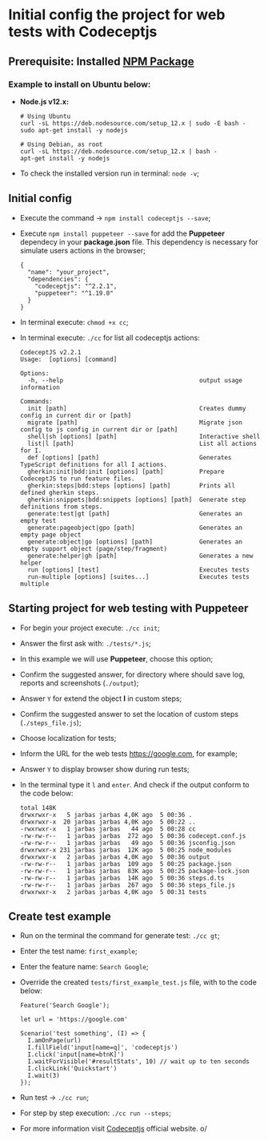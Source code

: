 # Initial config the project for web tests with Codeceptjs

## Prerequisite: Installed [NPM Package](https://nodejs.org/en/download/package-manager/)

### Example to install on Ubuntu below:

- **Node.js v12.x:**
  ```
  # Using Ubuntu
  curl -sL https://deb.nodesource.com/setup_12.x | sudo -E bash -
  sudo apt-get install -y nodejs

  # Using Debian, as root
  curl -sL https://deb.nodesource.com/setup_12.x | bash -
  apt-get install -y nodejs
  ```
- To check the installed version run in terminal: `node -v`;

## Initial config

- Execute the command -> `npm install codeceptjs --save`;

- Execute `npm install puppeteer --save` for add the **Puppeteer** dependecy in your **package.json** file. This dependency is necessary for simulate users actions in the browser;
  ```
  {
    "name": "your_project",
    "dependencies": {
      "codeceptjs": "^2.2.1",
      "puppeteer": "^1.19.0"
    }
  }
  ```

- In terminal execute: `chmod +x cc`;

- In terminal execute: `./cc` for list all codeceptjs actions:
  ```
  CodeceptJS v2.2.1
  Usage:  [options] [command]

  Options:
    -h, --help                                      output usage information

  Commands:
    init [path]                                     Creates dummy config in current dir or [path]
    migrate [path]                                  Migrate json config to js config in current dir or [path]
    shell|sh [options] [path]                       Interactive shell
    list|l [path]                                   List all actions for I.
    def [options] [path]                            Generates TypeScript definitions for all I actions.
    gherkin:init|bdd:init [options] [path]          Prepare CodeceptJS to run feature files.
    gherkin:steps|bdd:steps [options] [path]        Prints all defined gherkin steps.
    gherkin:snippets|bdd:snippets [options] [path]  Generate step definitions from steps.
    generate:test|gt [path]                         Generates an empty test
    generate:pageobject|gpo [path]                  Generates an empty page object
    generate:object|go [options] [path]             Generates an empty support object (page/step/fragment)
    generate:helper|gh [path]                       Generates a new helper
    run [options] [test]                            Executes tests
    run-multiple [options] [suites...]              Executes tests multiple
  ```
## Starting project for web testing with Puppeteer

- For begin your project execute: `./cc init`;

- Answer the first ask with: `./tests/*.js`;

- In this example we will use **Puppeteer**, choose this option;

- Confirm the suggested answer, for directory where should save log, reports and screenshots (`./output`);

- Answer `Y` for extend the object **I** in custom steps;

- Confirm the suggested answer to set the location of custom steps (`./steps_file.js`);

- Choose localization for tests;

- Inform the URL for the web tests https://google.com, for example;

- Answer `Y` to display browser show during run tests;

- In the terminal type it `l` and `enter`. And check if the output conform to the code below:
  ```
  total 148K
  drwxrwxr-x   5 jarbas jarbas 4,0K ago  5 00:36 .
  drwxrwxr-x  20 jarbas jarbas 4,0K ago  5 00:22 ..
  -rwxrwxr-x   1 jarbas jarbas   44 ago  5 00:28 cc
  -rw-rw-r--   1 jarbas jarbas  272 ago  5 00:36 codecept.conf.js
  -rw-rw-r--   1 jarbas jarbas   49 ago  5 00:36 jsconfig.json
  drwxrwxr-x 231 jarbas jarbas  12K ago  5 00:25 node_modules
  drwxrwxr-x   2 jarbas jarbas 4,0K ago  5 00:36 output
  -rw-rw-r--   1 jarbas jarbas  109 ago  5 00:25 package.json
  -rw-rw-r--   1 jarbas jarbas  83K ago  5 00:25 package-lock.json
  -rw-rw-r--   1 jarbas jarbas  14K ago  5 00:36 steps.d.ts
  -rw-rw-r--   1 jarbas jarbas  267 ago  5 00:36 steps_file.js
  drwxrwxr-x   2 jarbas jarbas 4,0K ago  5 00:31 tests 
  ```

## Create test example

- Run on the terminal the command for generate test: `./cc gt`;

- Enter the test name: `first_example`;

- Enter the feature name: `Search Google`;

- Override the created `tests/first_example_test.js` file, with to the code below:
  ```
  Feature('Search Google');

  let url = 'https://google.com'

  Scenario('test something', (I) => {
    I.amOnPage(url)
    I.fillField('input[name=q]', 'codeceptjs')
    I.click('input[name=btnK]')
    I.waitForVisible('#resultStats', 10) // wait up to ten seconds
    I.clickLink('Quickstart')
    I.wait(3)
  });
  ```
- Run test -> `./cc run`;

- For step by step execution: `./cc run --steps`;

- For more information visit [Codeceptjs](https://codecept.io) official website. o/